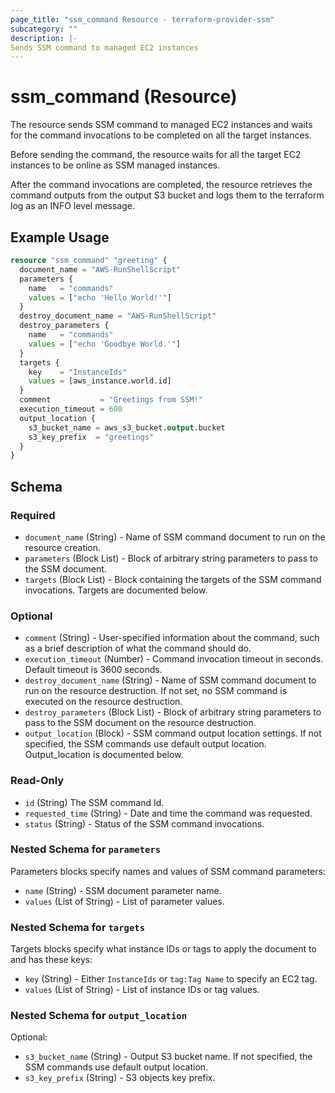 ```yaml
---
page_title: "ssm_command Resource - terraform-provider-ssm"
subcategory: ""
description: |-
Sends SSM command to managed EC2 instances  
---
```


# ssm_command (Resource)

The resource sends SSM command to managed EC2 instances and waits for the command invocations to be completed on all the target instances.

Before sending the command, the resource waits for all the target EC2 instances to be online as SSM managed instances.

After the command invocations are completed, the resource retrieves the command outputs from the output S3 bucket and logs them to the terraform log as an INFO level message.

## Example Usage

```terraform
resource "ssm_command" "greeting" {
  document_name = "AWS-RunShellScript"
  parameters {
    name   = "commands"
    values = ["echo 'Hello World!'"]
  }
  destroy_document_name = "AWS-RunShellScript"
  destroy_parameters {
    name   = "commands"
    values = ["echo 'Goodbye World.'"]
  }
  targets {
    key    = "InstanceIds"
    values = [aws_instance.world.id]
  }
  comment           = "Greetings from SSM!"
  execution_timeout = 600
  output_location {
    s3_bucket_name = aws_s3_bucket.output.bucket
    s3_key_prefix  = "greetings"
  }
}
```

## Schema

### Required

- `document_name` (String) - Name of SSM command document to run on the resource creation.
- `parameters` (Block List) - Block of arbitrary string parameters to pass to the SSM document.
- `targets` (Block List) - Block containing the targets of the SSM command invocations. Targets are documented below.

### Optional

- `comment` (String) - User-specified information about the command, such as a brief description of what the command should do.
- `execution_timeout` (Number) - Command invocation timeout in seconds. Default timeout is 3600 seconds.
- `destroy_document_name` (String) - Name of SSM command document to run on the resource destruction. If not set, no SSM command is executed on the resource destruction.
- `destroy_parameters` (Block List) - Block of arbitrary string parameters to pass to the SSM document on the resource destruction.
- `output_location` (Block) - SSM command output location settings. If not specified, the SSM commands use default output location. Output_location is documented below.

### Read-Only

- `id` (String) The SSM command Id.
- `requested_time` (String) - Date and time the command was requested.
- `status` (String) - Status of the SSM command invocations.

### Nested Schema for `parameters`

Parameters blocks specify names and values of SSM command parameters:

- `name` (String) - SSM document parameter name.
- `values` (List of String) - List of parameter values.

### Nested Schema for `targets`

Targets blocks specify what instance IDs or tags to apply the document to and has these keys:

- `key` (String) - Either `InstanceIds` or `tag:Tag Name` to specify an EC2 tag.
- `values` (List of String) - List of instance IDs or tag values.

### Nested Schema for `output_location`

Optional:

- `s3_bucket_name` (String) - Output S3 bucket name. If not specified, the SSM commands use default output location.
- `s3_key_prefix` (String) - S3 objects key prefix.
